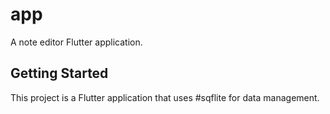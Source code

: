 # app

A note editor Flutter application.

## Getting Started

This project is a Flutter application that uses #sqflite for data management.
